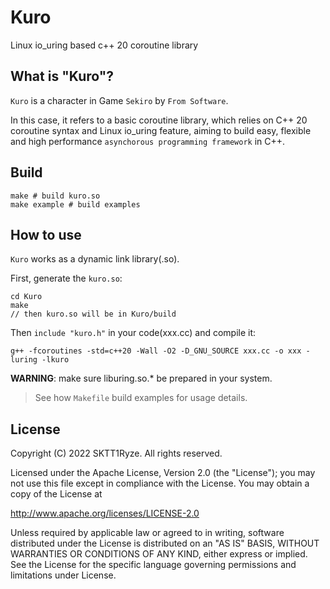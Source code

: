 # Kuro
Linux io_uring based c++ 20 coroutine library

## What is "Kuro"?
`Kuro` is a character in Game `Sekiro` by `From Software`.

In this case, it refers to a basic coroutine library, which
relies on C++ 20 coroutine syntax and Linux io_uring feature,
aiming to build easy, flexible and high performance
`asynchorous programming framework` in C++.

## Build
```shell
make # build kuro.so
make example # build examples
```

## How to use
`Kuro` works as a dynamic link library(.so).

First, generate the `kuro.so`:
```shell
cd Kuro
make
// then kuro.so will be in Kuro/build
```

Then `include "kuro.h"` in your code(xxx.cc) and compile it:
```shell
g++ -fcoroutines -std=c++20 -Wall -O2 -D_GNU_SOURCE xxx.cc -o xxx -luring -lkuro
```

**WARNING**: make sure liburing.so.* be prepared in your system.

> See how `Makefile` build examples for usage details.

## License
Copyright (C) 2022 SKTT1Ryze. All rights reserved.

Licensed under the Apache License, Version 2.0 (the "License");
you may not use this file except in compliance with the License.
You may obtain a copy of the License at

  http://www.apache.org/licenses/LICENSE-2.0

Unless required by applicable law or agreed to in writing, software
distributed under the License is distributed on an "AS IS" BASIS,
WITHOUT WARRANTIES OR CONDITIONS OF ANY KIND, either express or implied.
See the License for the specific language governing permissions and
limitations under License.

